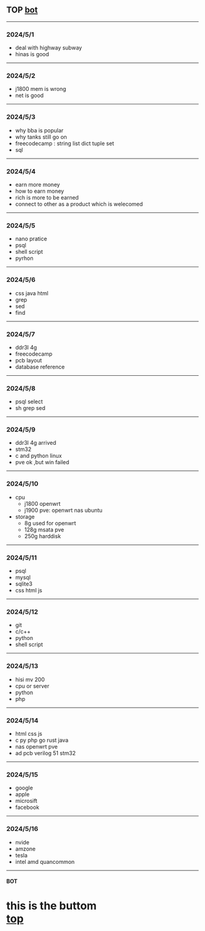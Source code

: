 ## TOP [bot](#bot)
---
### 2024/5/1
- deal with highway subway
- hinas is good
---
### 2024/5/2
- j1800 mem is wrong
- net is good
---
### 2024/5/3
- why bba is popular
- why tanks still go on 
- freecodecamp : string list dict tuple set 
- sql
---
### 2024/5/4
- earn more money 
- how to earn money
- rich is more to be earned
- connect to other as a product which is welecomed
---
### 2024/5/5
- nano pratice
- psql
- shell script
- pyrhon
---
### 2024/5/6
- css java html
- grep
- sed
- find 
---
### 2024/5/7
- ddr3l 4g
- freecodecamp
- pcb layout
- database reference
---
### 2024/5/8
- psql select
- sh grep sed
---
### 2024/5/9
- ddr3l 4g arrived
- stm32
- c and python linux
- pve ok ,but win failed
---
### 2024/5/10
- cpu
    - j1800 openwrt
    - j1900 pve: openwrt nas ubuntu
- storage
    - 8g used for openwrt
    - 128g msata pve
    - 250g harddisk
---
### 2024/5/11
- psql
- mysql
- sqlite3
- css html js
---
### 2024/5/12
- git
- c/c++
- python
- shell script
---
### 2024/5/13
- hisi mv 200
- cpu or server
- python
- php
---
### 2024/5/14
- html css js 
- c py php go rust java
- nas openwrt pve
- ad pcb verilog 51 stm32
---
### 2024/5/15
- google
- apple
- microsift
- facebook
---
### 2024/5/16
- nvide
- amzone
- tesla
- intel amd quancommon
---
#### BOT    
this is the buttom   
[top](#top)
===
